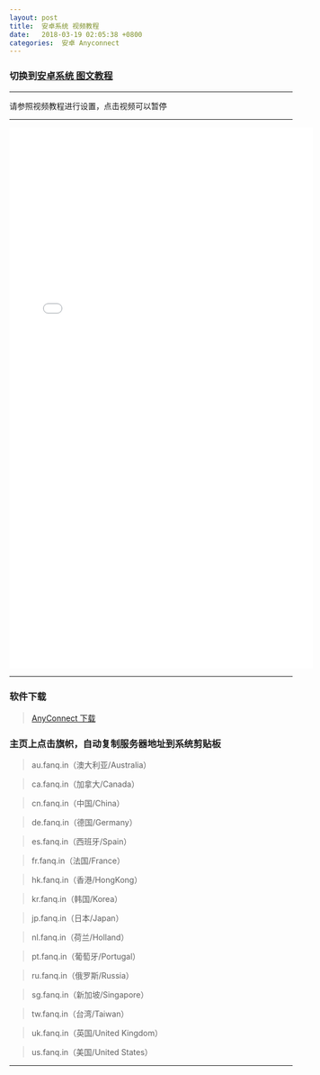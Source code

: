 ```yaml
---
layout: post
title:  安卓系统 视频教程
date:   2018-03-19 02:05:38 +0800
categories:  安卓 Anyconnect
---
```


### 切换到[安卓系统 **图文教程**](/2018/03/android_txt/ "Andriod")

****

请参照视频教程进行设置，点击视频可以暂停

****
<iframe width="540" height="960" src="/files/Android.webm" frameborder="0" allow="autoplay; encrypted-media" allowfullscreen></iframe>

****

### 软件下载

>[AnyConnect 下载](/files/android.apk)

### 主页上点击旗帜，自动复制服务器地址到系统剪贴板

>au.fanq.in（澳大利亚/Australia）

<!-- >br.fanq.in（巴西/Brazil）
 -->
>ca.fanq.in（加拿大/Canada）

>cn.fanq.in（中国/China）

>de.fanq.in（德国/Germany）

>es.fanq.in（西班牙/Spain）

>fr.fanq.in（法国/France）

>hk.fanq.in（香港/HongKong）

<!-- >il.fanq.in（以色列/Israel）
 -->
>kr.fanq.in（韩国/Korea）

<!-- >lu.fanq.in（卢森堡/Luxembourg）
 -->
>jp.fanq.in（日本/Japan）

>nl.fanq.in（荷兰/Holland）

>pt.fanq.in（葡萄牙/Portugal）

<!-- >pl.fanq.in（波兰/Poland）
 -->
>ru.fanq.in（俄罗斯/Russia）

>sg.fanq.in（新加坡/Singapore）

<!-- >tu.fanq.in（土耳其/Turkey）
 -->
>tw.fanq.in（台湾/Taiwan）

>uk.fanq.in（英国/United Kingdom）

>us.fanq.in（美国/United States）

****
